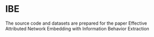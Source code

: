 # IBE
The source code and datasets are prepared for the paper Effective Attributed Network Embedding with Information Behavior Extraction

